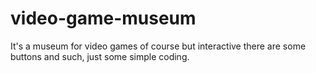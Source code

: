 # video-game-museum
It's a museum
for video games of course
but interactive there are
some buttons and such,
just some simple coding.
